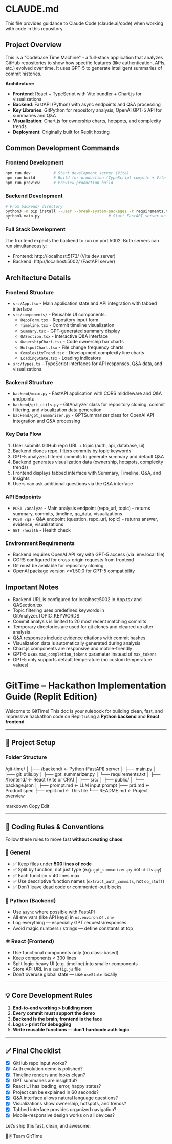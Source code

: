 # CLAUDE.md

This file provides guidance to Claude Code (claude.ai/code) when working with code in this repository.

## Project Overview

This is a "Codebase Time Machine" - a full-stack application that analyzes GitHub repositories to show how specific features (like authentication, APIs, etc.) evolved over time. It uses GPT-5 to generate intelligent summaries of commit histories.

**Architecture:**
- **Frontend**: React + TypeScript with Vite bundler + Chart.js for visualizations
- **Backend**: FastAPI (Python) with async endpoints and Q&A processing
- **Key Libraries**: GitPython for repository analysis, OpenAI GPT-5 API for summaries and Q&A
- **Visualization**: Chart.js for ownership charts, hotspots, and complexity trends
- **Deployment**: Originally built for Replit hosting

## Common Development Commands

### Frontend Development
```bash
npm run dev          # Start development server (Vite)
npm run build        # Build for production (TypeScript compile + Vite build)
npm run preview      # Preview production build
```

### Backend Development
```bash
# From backend/ directory
python3 -m pip install --user --break-system-packages -r requirements.txt  # Install dependencies (includes OpenAI >=1.50.0 for GPT-5)
python3 main.py                              # Start FastAPI server on port 5002
```

### Full Stack Development
The frontend expects the backend to run on port 5002. Both servers can run simultaneously:
- Frontend: http://localhost:5173/ (Vite dev server)
- Backend: http://localhost:5002/ (FastAPI server)

## Architecture Details

### Frontend Structure
- `src/App.tsx` - Main application state and API integration with tabbed interface
- `src/components/` - Reusable UI components:
  - `RepoForm.tsx` - Repository input form
  - `Timeline.tsx` - Commit timeline visualization
  - `Summary.tsx` - GPT-generated summary display
  - `QASection.tsx` - Interactive Q&A interface
  - `OwnershipChart.tsx` - Code ownership bar charts
  - `HotspotChart.tsx` - File change frequency charts
  - `ComplexityTrend.tsx` - Development complexity line charts
  - `LoadingState.tsx` - Loading indicators
- `src/types.ts` - TypeScript interfaces for API responses, Q&A data, and visualizations

### Backend Structure
- `backend/main.py` - FastAPI application with CORS middleware and Q&A endpoints
- `backend/git_utils.py` - GitAnalyzer class for repository cloning, commit filtering, and visualization data generation
- `backend/gpt_summarizer.py` - GPTSummarizer class for OpenAI API integration and Q&A processing

### Key Data Flow
1. User submits GitHub repo URL + topic (auth, api, database, ui)
2. Backend clones repo, filters commits by topic keywords
3. GPT-5 analyzes filtered commits to generate summary and default Q&A
4. Backend generates visualization data (ownership, hotspots, complexity trends)
5. Frontend displays tabbed interface with Summary, Timeline, Q&A, and Insights
6. Users can ask additional questions via the Q&A interface

### API Endpoints
- `POST /analyze` - Main analysis endpoint (repo_url, topic) - returns summary, commits, timeline, qa_data, visualizations
- `POST /qa` - Q&A endpoint (question, repo_url, topic) - returns answer, evidence, visualizations
- `GET /health` - Health check

### Environment Requirements
- Backend requires OpenAI API key with GPT-5 access (via .env.local file)
- CORS configured for cross-origin requests from frontend
- Git must be available for repository cloning
- OpenAI package version >=1.50.0 for GPT-5 compatibility

## Important Notes

- Backend URL is configured for localhost:5002 in App.tsx and QASection.tsx
- Topic filtering uses predefined keywords in GitAnalyzer.TOPIC_KEYWORDS
- Commit analysis is limited to 20 most recent matching commits
- Temporary directories are used for git clones and cleaned up after analysis
- Q&A responses include evidence citations with commit hashes
- Visualization data is automatically generated during analysis
- Chart.js components are responsive and mobile-friendly
- GPT-5 uses `max_completion_tokens` parameter instead of `max_tokens`
- GPT-5 only supports default temperature (no custom temperature values)

# GitTime – Hackathon Implementation Guide (Replit Edition)

Welcome to GitTime! This doc is your rulebook for building clean, fast, and impressive hackathon code on Replit using a **Python backend** and **React frontend**.

---

## 🚀 Project Setup

### Folder Structure

/git-time/
│
├── /backend/ ← Python (FastAPI) server
│ ├── main.py
│ ├── git_utils.py
│ ├── gpt_summarizer.py
│ └── requirements.txt
│
├── /frontend/ ← React (Vite or CRA)
│ ├── src/
│ ├── public/
│ └── package.json
│
├── prompt.md ← LLM input prompt
├── prd.md ← Product spec
├── replit.md ← This file
└── README.md ← Project overview

markdown
Copy
Edit

---

## 🧹 Coding Rules & Conventions

Follow these rules to move fast **without creating chaos**:

### 🔧 General

- ✅ Keep files under **500 lines of code**
- ✅ Split by function, not just type (e.g. `gpt_summarizer.py` not `utils.py`)
- ✅ Each function < 40 lines max
- ✅ Use descriptive function names (`extract_auth_commits`, not `do_stuff`)
- ✅ Don’t leave dead code or commented-out blocks

### 🐍 Python (Backend)

- Use `async` where possible with FastAPI
- All env vars (like API keys) in `os.environ` or `.env`
- Log everything — especially GPT requests/responses
- Avoid magic numbers / strings — define constants at top

### ⚛️ React (Frontend)

- Use functional components only (no class-based)
- Keep components < 300 lines
- Split logic-heavy UI (e.g. timeline) into smaller components
- Store API URL in a `config.js` file
- Don’t overuse global state — use `useState` locally


---

## 💡 Core Development Rules

1. **End-to-end working > building more**
2. **Every commit must support the demo**
3. **Backend is the brain, frontend is the face**
4. **Logs > print for debugging**
5. **Write reusable functions — don’t hardcode auth logic**

---


## ✅ Final Checklist

- [x] GitHub repo input works?
- [x] Auth evolution demo is polished?
- [x] Timeline renders and looks clean?
- [x] GPT summaries are insightful?
- [x] React UI has loading, error, happy states?
- [x] Project can be explained in 60 seconds?
- [x] Q&A interface allows natural language questions?
- [x] Visualizations show ownership, hotspots, and trends?
- [x] Tabbed interface provides organized navigation?
- [x] Mobile-responsive design works on all devices?

Let’s ship this fast, clean, and awesome.

🧠✌️ Team GitTime